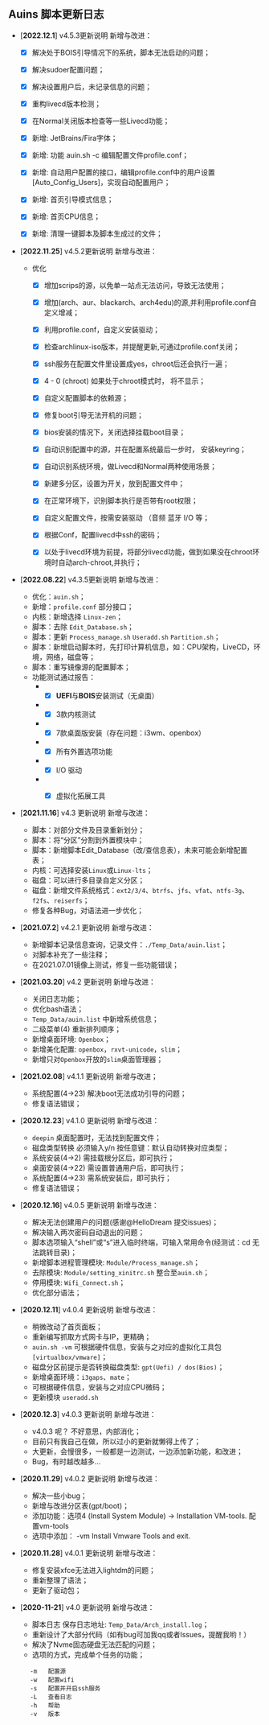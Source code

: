 ## Auins 脚本更新日志
- [**2022.12.1**]  v4.5.3更新说明 新增与改进：

    - [x] 解决处于BOIS引导情况下的系统，脚本无法启动的问题；
    - [x] 解决sudoer配置问题；
    - [x] 解决设置用户后，未记录信息的问题；
    - [x] 重构livecd版本检测；
    - [x] 在Normal关闭版本检查等一些Livecd功能；
    
    
    
    - [x] 新增: JetBrains/Fira字体；
    - [x] 新增: 功能 auin.sh -c 编辑配置文件profile.conf；
    - [x] 新增: 自动用户配置的接口，编辑profile.conf中的用户设置[Auto_Config_Users]，实现自动配置用户；
    - [x] 新增: 首页引导模式信息；
    - [x] 新增: 首页CPU信息；
    - [x] 新增: 清理一键脚本及脚本生成过的文件；



- [**2022.11.25**]  v4.5.2更新说明 新增与改进：
  
  - 优化
  
    - [x] 增加scrips的源，以免单一站点无法访问，导致无法使用；
    - [x] 增加(arch、aur、blackarch、arch4edu)的源,并利用profile.conf自定义增减；
    - [x] 利用profile.conf，自定义安装驱动；
    - [x] 检查archlinux-iso版本，并提醒更新,可通过profile.conf关闭；
    - [x] ssh服务在配置文件里设置成yes，chroot后还会执行一遍；
    - [x] 4 - 0 (chroot) 如果处于chroot模式时， 将不显示；
    - [x] 自定义配置脚本的依赖源；
    - [x] 修复boot引导无法开机的问题；
    - [x] bios安装的情况下，关闭选择挂载boot目录；
    - [x] 自动识别配置中的源，并在配置系统最后一步时， 安装keyring；
    - [x] 自动识别系统环境，做Livecd和Normal两种使用场景；
    - [x] 新建多分区，设置为开关，放到配置文件中；
    - [x] 在正常环境下，识别脚本执行是否带有root权限；
    - [x] 自定义配置文件，按需安装驱动 （音频 蓝牙 I/O 等；
    - [x] 根据Conf，配置livecd中ssh的密码；
    - [x] 以处于livecd环境为前提，将部分livecd功能，做到如果没在chroot环境时自动arch-chroot,并执行；
    
    

- [**2022.08.22**]  v4.3.5更新说明 新增与改进：

  - 优化：`auin.sh`；
  - 新增：`profile.conf` 部分接口；
  - 内核：新增选择 `Linux-zen`；
  - 脚本：去除 `Edit_Database.sh`；
  - 脚本：更新  `Process_manage.sh` `Useradd.sh` `Partition.sh`；
  - 脚本：新增启动脚本时，先打印计算机信息，如：CPU架构，LiveCD，环境，网络，磁盘等；
  - 脚本：重写镜像源的配置脚本；
  - 功能测试通过报告：
    - - [x] **UEFI**与**BOIS**安装测试（无桌面）
    - - [x]  3款内核测试
    - - [x] 7款桌面版安装（存在问题：i3wm、openbox）
    - - [x] 所有外置选项功能
    - - [x]  I/O 驱动
    - - [x] 虚拟化拓展工具

  

- [**2021.11.16**]  v4.3 更新说明 新增与改进：

  - 脚本：对部分文件及目录重新划分；
  - 脚本：将“分区”分割到外置模块中；
  - 脚本：新增脚本Edit_Database（改/查信息表），未来可能会新增配置表；
  - 内核：可选择安装`Linux`或`Linux-lts`；
  - 磁盘：可以进行多目录自定义分区；
  - 磁盘：新增文件系统格式：`ext2/3/4`、`btrfs`、`jfs`、`vfat`、`ntfs-3g`、`f2fs`、`reiserfs`；
  - 修复各种Bug，对语法进一步优化；

  

- [**2021.07.2**]  v4.2.1 更新说明 新增与改进：
  - 新增脚本记录信息查询，记录文件：`./Temp_Data/auin.list`；
  - 对脚本补充了一些注释；
  - 在2021.07.01镜像上测试，修复一些功能错误；

  

- [**2021.03.20**]  v4.2 更新说明 新增与改进：
  - 关闭日志功能；
  - 优化bash语法；
  - `Temp_Data/auin.list` 中新增系统信息；
  - 二级菜单(4) 重新排列顺序；
  - 新增桌面环境: `Openbox`；
  - 新增美化配置: `openbox`，`rxvt-unicode`，`slim`；
  - 新增只对`Openbox`开放的`slim`桌面管理器；

  

- [**2021.02.08**]  v4.1.1 更新说明 新增与改进；
  - 系统配置(4->23) 解决boot无法成功引导的问题；
  - 修复语法错误；

  

- [**2020.12.23**]  v4.1.0 更新说明 新增与改进：
  - `deepin` 桌面配置时，无法找到配置文件；
  - 磁盘类型转换 必须输入y/n 按任意键：默认自动转换对应类型；
  - 系统安装(4->2)   需挂载根分区后，即可执行；
  - 桌面安装(4->22) 需设置普通用户后，即可执行；
  - 系统配置(4->23)   需系统安装后，即可执行；
  - 修复语法错误；

  

- [**2020.12.16**]  v4.0.5 更新说明 新增与改进：
  - 解决无法创建用户的问题(感谢@HelloDream 提交issues)；
  - 解决输入两次密码自动退出的问题；
  - 脚本选项输入“shell”或“s”进入临时终端，可输入常用命令(经测试：cd 无法跳转目录)；
  - 新增脚本进程管理模块: `Module/Process_manage.sh`；
  - 去除模块: `Module/setting_xinitrc.sh` 整合至`auin.sh`；
  - 停用模块: `Wifi_Connect.sh`；
  - 优化部分语法；

  

- [**2020.12.11**]  v4.0.4 更新说明 新增与改进：
  - 稍微改动了首页面板；
  - 重新编写抓取方式网卡与IP，更精确；
  - `auin.sh -vm` 可根据硬件信息，安装与之对应的虚拟化工具包 `[virtualbox/vmware]`；
  - 磁盘分区前提示是否转换磁盘类型: `gpt(Uefi) / dos(Bios)`；
  - 新增桌面环境：`i3gaps`、`mate`；
  - 可根据硬件信息，安装与之对应CPU微码；
  - 更新模块 `useradd.sh`

  

- [**2020.12.3**]  v4.0.3 更新说明 新增与改进：
  - v4.0.3 呢？ 不好意思，内部消化；
  - 目前只有我自己在做，所以过小的更新就懒得上传了；
  - 大更新，会慢很多，一般都是一边测试，一边添加新功能，和改进；
  - Bug，有时越改越多...

  

- [**2020.11.29**]  v4.0.2 更新说明 新增与改进：
  - 解决一些小bug；
  - 新增与改进分区表(gpt/boot)；
  - 添加功能：选项4 (Install System Module) -> Installation VM-tools. 配置vm-tools
  - 选项中添加： -vm Install Vmware Tools and exit.

  

- [**2020.11.28**]  v4.0.1 更新说明 新增与改进：
  - 修复安装xfce无法进入lightdm的问题；
  - 重新整理了语法；
  - 更新了驱动包；

  

- [**2020-11-21**] v4.0 更新说明 新增与改进：
  - 脚本日志 保存日志地址: ```Temp_Data/Arch_install.log```；
  - 重新设计了大部分代码（如有bug可加我qq或者Issues，提醒我哟！）
  - 解决了Nvme固态硬盘无法匹配的问题；
  - 选项的方式，完成单个任务的功能；

```
      -m   配置源
      -w   配置wifi
      -s   配置并开启ssh服务
      -L   查看日志
      -h   帮助
      -v   版本
```






